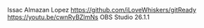 Issac Almazan Lopez
https://github.com/iLoveWhiskers/gitReady
https://youtu.be/cwnRyBZlmNs
OBS Studio 26.1.1